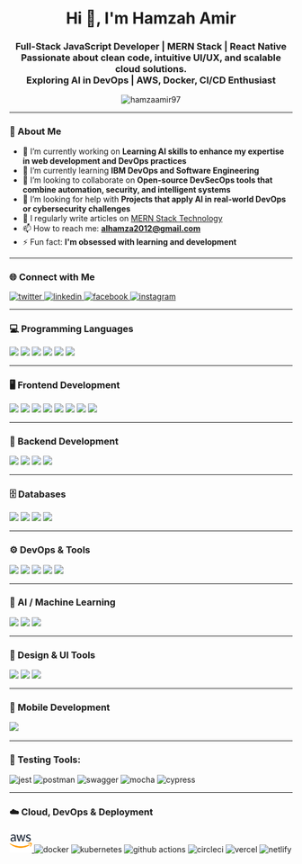 <h1 align="center">Hi 👋, I'm Hamzah Amir</h1>

<h3 align="center">
  Full-Stack JavaScript Developer | MERN Stack | React Native <br/>
  Passionate about clean code, intuitive UI/UX, and scalable cloud solutions. <br/>
  Exploring AI in DevOps | AWS, Docker, CI/CD Enthusiast
</h3>

<p align="center">
  <img src="https://komarev.com/ghpvc/?username=hamzaamir97&label=Profile%20views&color=0e75b6&style=flat" alt="hamzaamir97" />
</p>

---

### 🚀 About Me

- 🔭 I’m currently working on **Learning AI skills to enhance my expertise in web development and DevOps practices**
- 🌱 I’m currently learning **IBM DevOps and Software Engineering**
- 👯 I’m looking to collaborate on **Open-source DevSecOps tools that combine automation, security, and intelligent systems**
- 🤝 I’m looking for help with **Projects that apply AI in real-world DevOps or cybersecurity challenges**
- 📝 I regularly write articles on [MERN Stack Technology](#)
- 📫 How to reach me: **alhamza2012@gmail.com**
- ⚡ Fun fact: **I'm obsessed with learning and development**

---

### 🌐 Connect with Me

<p align="left">
  <a href="https://twitter.com/hamzasoftware" target="_blank">
    <img src="https://raw.githubusercontent.com/rahuldkjain/github-profile-readme-generator/master/src/images/icons/Social/twitter.svg" alt="twitter" height="30" width="40" />
  </a>
  <a href="https://www.linkedin.com/in/hamzahaamir" target="_blank">
    <img src="https://raw.githubusercontent.com/rahuldkjain/github-profile-readme-generator/master/src/images/icons/Social/linked-in-alt.svg" alt="linkedin" height="30" width="40" />
  </a>
  <a href="https://www.facebook.com/hamzasoftware" target="_blank">
    <img src="https://raw.githubusercontent.com/rahuldkjain/github-profile-readme-generator/master/src/images/icons/Social/facebook.svg" alt="facebook" height="30" width="40" />
  </a>
  <a href="https://instagram.com/hamzasoftware" target="_blank">
    <img src="https://raw.githubusercontent.com/rahuldkjain/github-profile-readme-generator/master/src/images/icons/Social/instagram.svg" alt="instagram" height="30" width="40" />
  </a>
</p>

---

### 💻 Programming Languages

[![](https://img.shields.io/badge/C++-00599C?style=flat&logo=c%2B%2B&logoColor=white)](#)
[![](https://img.shields.io/badge/C%23-239120?style=flat&logo=c-sharp&logoColor=white)](#)
[![](https://img.shields.io/badge/JavaScript-F7DF1E?style=flat&logo=javascript&logoColor=black)](#)
[![](https://img.shields.io/badge/TypeScript-007ACC?style=flat&logo=typescript&logoColor=white)](#)
[![](https://img.shields.io/badge/Python-3776AB?style=flat&logo=python&logoColor=white)](#)
[![](https://img.shields.io/badge/Kotlin-0095D5?style=flat&logo=kotlin&logoColor=white)](#)

---

### 🖥️ Frontend Development

[![](https://img.shields.io/badge/React-20232A?style=flat&logo=react&logoColor=61DAFB)](#)
[![](https://img.shields.io/badge/Next.js-000000?style=flat&logo=nextdotjs&logoColor=white)](#)
[![](https://img.shields.io/badge/Redux-593D88?style=flat&logo=redux&logoColor=white)](#)
[![](https://img.shields.io/badge/Angular-DD0031?style=flat&logo=angular&logoColor=white)](#)
[![](https://img.shields.io/badge/HTML5-E34F26?style=flat&logo=html5&logoColor=white)](#)
[![](https://img.shields.io/badge/CSS3-1572B6?style=flat&logo=css3&logoColor=white)](#)
[![](https://img.shields.io/badge/TailwindCSS-06B6D4?style=flat&logo=tailwind-css&logoColor=white)](#)
[![](https://img.shields.io/badge/Bootstrap-563D7C?style=flat&logo=bootstrap&logoColor=white)](#)

---

### 🧩 Backend Development

[![](https://img.shields.io/badge/Node.js-339933?style=flat&logo=node.js&logoColor=white)](#)
[![](https://img.shields.io/badge/Express.js-000000?style=flat&logo=express&logoColor=white)](#)
[![](https://img.shields.io/badge/Django-092E20?style=flat&logo=django&logoColor=white)](#)
[![](https://img.shields.io/badge/Firebase-FFCA28?style=flat&logo=firebase&logoColor=black)](#)

---

### 🗄️ Databases

[![](https://img.shields.io/badge/MongoDB-47A248?style=flat&logo=mongodb&logoColor=white)](#)
[![](https://img.shields.io/badge/MySQL-4479A1?style=flat&logo=mysql&logoColor=white)](#)
[![](https://img.shields.io/badge/PostgreSQL-336791?style=flat&logo=postgresql&logoColor=white)](#)
[![](https://img.shields.io/badge/SQLite-003B57?style=flat&logo=sqlite&logoColor=white)](#)

---

### ⚙️ DevOps & Tools

[![](https://img.shields.io/badge/AWS-232F3E?style=flat&logo=amazon-aws&logoColor=white)](#)
[![](https://img.shields.io/badge/Docker-2496ED?style=flat&logo=docker&logoColor=white)](#)
[![](https://img.shields.io/badge/Kubernetes-326CE5?style=flat&logo=kubernetes&logoColor=white)](#)
[![](https://img.shields.io/badge/Git-F05032?style=flat&logo=git&logoColor=white)](#)
[![](https://img.shields.io/badge/Linux-FCC624?style=flat&logo=linux&logoColor=black)](#)

---

### 🧠 AI / Machine Learning

[![](https://img.shields.io/badge/TensorFlow-FF6F00?style=flat&logo=tensorflow&logoColor=white)](#)
[![](https://img.shields.io/badge/PyTorch-EE4C2C?style=flat&logo=pytorch&logoColor=white)](#)
[![](https://img.shields.io/badge/Pandas-150458?style=flat&logo=pandas&logoColor=white)](#)

---

### 🎨 Design & UI Tools

[![](https://img.shields.io/badge/Figma-F24E1E?style=flat&logo=figma&logoColor=white)](#)
[![](https://img.shields.io/badge/Adobe%20Illustrator-FF9A00?style=flat&logo=adobe-illustrator&logoColor=white)](#)
[![](https://img.shields.io/badge/Adobe%20Photoshop-31A8FF?style=flat&logo=adobe-photoshop&logoColor=white)](#)

---

### 📱 Mobile Development

[![](https://img.shields.io/badge/Android-3DDC84?style=flat&logo=android&logoColor=white)](#)

---
### 🧪 Testing Tools:

<p align="left">
  <img src="https://cdn.jsdelivr.net/gh/devicons/devicon/icons/jest/jest-plain.svg" alt="jest" width="40" height="40"/>
  <img src="https://www.vectorlogo.zone/logos/getpostman/getpostman-icon.svg" alt="postman" width="40" height="40"/>
  <img src="https://static1.smartbear.co/swagger/media/assets/images/swagger_logo.svg" alt="swagger" width="80" height="80"/>
  <img src="https://cdn.jsdelivr.net/gh/devicons/devicon/icons/mocha/mocha-plain.svg" alt="mocha" width="40" height="40"/>
  <img src="https://www.cypress.io/_astro/cypress-logo.D87396b0.svg" alt="cypress" width="80" height="80"/>
</p>


---

###  ☁️ Cloud, DevOps & Deployment
<p align="left">
  <a href="https://aws.amazon.com" target="_blank" rel="noreferrer">
    <img src="https://raw.githubusercontent.com/devicons/devicon/master/icons/amazonwebservices/amazonwebservices-original-wordmark.svg" alt="aws" width="40" height="40"/>
  </a>
  <img src="https://cdn.jsdelivr.net/gh/devicons/devicon/icons/docker/docker-original.svg" alt="docker" width="40" height="40"/>
  <img src="https://cdn.jsdelivr.net/gh/devicons/devicon/icons/kubernetes/kubernetes-plain.svg" alt="kubernetes" width="40" height="40"/>
  <img src="https://github.githubassets.com/images/modules/logos_page/GitHub-Mark.png" alt="github actions" width="40" height="40"/>
  <img src="https://cdn.iconscout.com/icon/free/png-256/circleci-1-1174818.png" alt="circleci" width="40" height="40"/>
  <img src="https://assets.vercel.com/image/upload/v1538361091/repositories/vercel/logo.png" alt="vercel" width="40" height="40"/>
  <img src="https://www.netlify.com/v3/img/components/logomark.png" alt="netlify" width="40" height="40"/>
  
</p>



